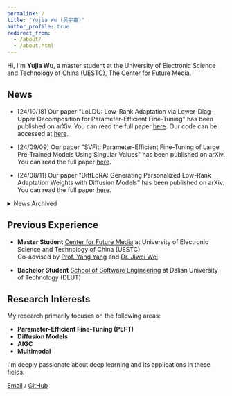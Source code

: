 ```yaml
---
permalink: /
title: "Yujia Wu (吴宇嘉)"
author_profile: true
redirect_from: 
  - /about/
  - /about.html
---
```




Hi, I'm **Yujia Wu**, a master student at the University of Electronic Science and Technology of China (UESTC), The Center for Future Media. 



## News

<!-- Display latest 3 news items -->

- [24/10/18] Our paper "LoLDU: Low-Rank Adaptation via Lower-Diag-Upper Decomposition for Parameter-Efficient Fine-Tuning" has been published on arXiv. You can read the full paper [here](https://arxiv.org/abs/2410.13618). Our code can be accessed at [here](https://github.com/SKDDJ/LoLDU).

- [24/09/09] Our paper "SVFit: Parameter-Efficient Fine-Tuning of Large Pre-Trained Models Using Singular Values" has been published on arXiv. You can read the full paper [here](https://arxiv.org/abs/2409.05926).

- [24/08/11] Our paper "DiffLoRA: Generating Personalized Low-Rank Adaptation Weights with Diffusion Models" has been published on arXiv. You can read the full paper [here](https://arxiv.org/abs/2408.06740).

<details markdown="1">
<summary>News Archived</summary>

<!-- Archive of past research activities -->
- [24/01/12] In the final round of the [International Algorithm and Case Competition (IACC)](https://iacc.pazhoulab-huangpu.com/contestdetail?id=64af50464a0ed647faca6266&award=1,000,000), we secured the 4th place (ranked 4/815). Our code is [available](https://github.com/SKDDJ/GHM-Greater-Bay-AI-Challenge-Final-Round). You can find our award certificate [here](../files/xiugo-certificate.pdf).

</details>



## Previous Experience

- **Master Student** 
  [Center for Future Media](https://cfm.uestc.edu.cn/index) at University of Electronic Science and Technology of China (UESTC)  
  Co-advised by [Prof. Yang Yang](https://cfm.uestc.edu.cn/~yangyang/) and [Dr. Jiwei Wei](https://scholar.google.com/citations?user=2Jmbr6AAAAAJ&hl=zh-CN&oi=ao)

- **Bachelor Student** 
  [School of Software Engineering](https://www.scse.uestc.edu.cn/) at Dalian University of Technology (DLUT)  


## Research Interests

My research primarily focuses on the following areas:

- **Parameter-Efficient Fine-Tuning (PEFT)**
- **Diffusion Models**
- **AIGC**
- **Multimodal**

I'm deeply passionate about deep learning and its applications in these fields. 


[Email](mailto:202322080314.std.uestc.edu.cn) / [GitHub](https://github.com/wu12023)
